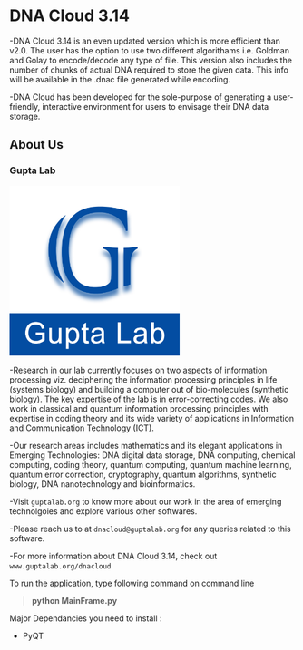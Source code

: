 # DNA Cloud 3.14

-DNA Cloud 3.14 is an even updated version which is more efficient than v2.0. The user has the option to use two different algorithams i.e. Goldman and Golay to encode/decode any type of file. This version also includes the number of chunks of actual DNA required to store the given data. This info will be available in the .dnac file generated while encoding. 

-DNA Cloud has been developed for the sole-purpose of generating a user-friendly, interactive environment for users to envisage their DNA data storage.

## About Us

### Gupta Lab

<p float="left">
<img src="guptalablogo.jpg" width="300">
</p>

-Research in our lab currently focuses on two aspects of information processing viz. deciphering the information processing principles in life (systems biology) and building a computer out of bio-molecules (synthetic biology). The key expertise of the lab is in error-correcting codes. We also work in classical and quantum information processing principles with expertise in coding theory and its wide variety of applications in Information and Communication Technology (ICT). 

-Our research areas includes mathematics and its elegant applications in Emerging Technologies: DNA digital data storage, DNA computing, chemical computing, coding theory, quantum computing, quantum machine learning, quantum error correction, cryptography, quantum algorithms, synthetic biology, DNA nanotechnology and bioinformatics.

-Visit `guptalab.org` to know more about our work in the area of emerging technolgoies and explore various other softwares.

-Please reach us to at `dnacloud@guptalab.org` for any queries related to this software.

-For more information about DNA Cloud 3.14, check out `www.guptalab.org/dnacloud`       



To run the application, type following command on command line

> **python MainFrame.py**

Major Dependancies you need to install :

* PyQT
